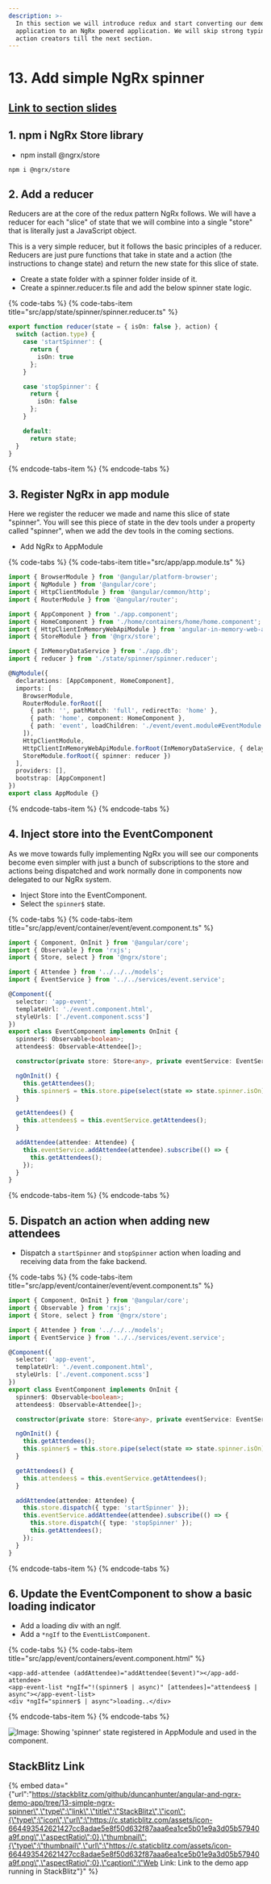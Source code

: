 ```yaml
---
description: >-
  In this section we will introduce redux and start converting our demo
  application to an NgRx powered application. We will skip strong typing and
  action creators till the next section.
---
```


# 13. Add simple NgRx spinner

## [Link to section slides](https://docs.google.com/presentation/d/1Y7Tf7kjO4Li0ihhkVgRjn4szFJPAkbMvilfrDCbrjq8/edit#slide=id.g2fa7fd70ec_0_1818)

## 1. npm i NgRx Store library

* npm install @ngrx/store

```text
npm i @ngrx/store
```

## 2.  Add a reducer

Reducers are at the core of the redux pattern NgRx follows. We will have a reducer for each "slice" of state that we will combine into a single "store" that is literally just a JavaScript object. 

This is a very simple reducer, but it follows the basic principles of a reducer. Reducers are just pure functions that take in state and a action \(the instructions to change state\) and return the new state for this slice of state.

* Create a state folder with a spinner folder inside of it.
* Create a spinner.reducer.ts file and add the below spinner state logic.

{% code-tabs %}
{% code-tabs-item title="src/app/state/spinner/spinner.reducer.ts" %}
```typescript
export function reducer(state = { isOn: false }, action) {
  switch (action.type) {
    case 'startSpinner': {
      return {
        isOn: true
      };
    }

    case 'stopSpinner': {
      return {
        isOn: false
      };
    }

    default:
      return state;
  }
}

```
{% endcode-tabs-item %}
{% endcode-tabs %}

## 3. Register NgRx in app module

Here we register the reducer we made and name this slice of state "spinner". You will see this piece of state in the dev tools under a property called "spinner", when we add the dev tools in the coming sections.

* Add NgRx to AppModule

{% code-tabs %}
{% code-tabs-item title="src/app/app.module.ts" %}
```typescript
import { BrowserModule } from '@angular/platform-browser';
import { NgModule } from '@angular/core';
import { HttpClientModule } from '@angular/common/http';
import { RouterModule } from '@angular/router';

import { AppComponent } from './app.component';
import { HomeComponent } from './home/containers/home/home.component';
import { HttpClientInMemoryWebApiModule } from 'angular-in-memory-web-api';
import { StoreModule } from '@ngrx/store';

import { InMemoryDataService } from './app.db';
import { reducer } from './state/spinner/spinner.reducer';

@NgModule({
  declarations: [AppComponent, HomeComponent],
  imports: [
    BrowserModule,
    RouterModule.forRoot([
      { path: '', pathMatch: 'full', redirectTo: 'home' },
      { path: 'home', component: HomeComponent },
      { path: 'event', loadChildren: './event/event.module#EventModule' }
    ]),
    HttpClientModule,
    HttpClientInMemoryWebApiModule.forRoot(InMemoryDataService, { delay: 1000 }),
    StoreModule.forRoot({ spinner: reducer })
  ],
  providers: [],
  bootstrap: [AppComponent]
})
export class AppModule {}

```
{% endcode-tabs-item %}
{% endcode-tabs %}

## 4. Inject store into the EventComponent

As we move towards fully implementing NgRx you will see our components become even simpler with just a bunch of subscriptions to the store and actions being dispatched and work normally done in components now delegated to our NgRx system.

* Inject Store into the EventComponent.
* Select the `spinner$` state.

{% code-tabs %}
{% code-tabs-item title="src/app/event/container/event/event.component.ts" %}
```typescript
import { Component, OnInit } from '@angular/core';
import { Observable } from 'rxjs';
import { Store, select } from '@ngrx/store';

import { Attendee } from '../../../models';
import { EventService } from '../../services/event.service';

@Component({
  selector: 'app-event',
  templateUrl: './event.component.html',
  styleUrls: ['./event.component.scss']
})
export class EventComponent implements OnInit {
  spinner$: Observable<boolean>;
  attendees$: Observable<Attendee[]>;

  constructor(private store: Store<any>, private eventService: EventService) {}

  ngOnInit() {
    this.getAttendees();
    this.spinner$ = this.store.pipe(select(state => state.spinner.isOn));
  }

  getAttendees() {
    this.attendees$ = this.eventService.getAttendees();
  }

  addAttendee(attendee: Attendee) {
    this.eventService.addAttendee(attendee).subscribe(() => {
      this.getAttendees();
    });
  }
}

```
{% endcode-tabs-item %}
{% endcode-tabs %}

## 5. Dispatch an action when adding new attendees

* Dispatch a `startSpinner` and `stopSpinner` action when loading and receiving data from the fake backend.

{% code-tabs %}
{% code-tabs-item title="src/app/event/container/event/event.component.ts" %}
```typescript
import { Component, OnInit } from '@angular/core';
import { Observable } from 'rxjs';
import { Store, select } from '@ngrx/store';

import { Attendee } from '../../../models';
import { EventService } from '../../services/event.service';

@Component({
  selector: 'app-event',
  templateUrl: './event.component.html',
  styleUrls: ['./event.component.scss']
})
export class EventComponent implements OnInit {
  spinner$: Observable<boolean>;
  attendees$: Observable<Attendee[]>;

  constructor(private store: Store<any>, private eventService: EventService) {}

  ngOnInit() {
    this.getAttendees();
    this.spinner$ = this.store.pipe(select(state => state.spinner.isOn));
  }

  getAttendees() {
    this.attendees$ = this.eventService.getAttendees();
  }

  addAttendee(attendee: Attendee) {
    this.store.dispatch({ type: 'startSpinner' });
    this.eventService.addAttendee(attendee).subscribe(() => {
      this.store.dispatch({ type: 'stopSpinner' });
      this.getAttendees();
    });
  }
}

```
{% endcode-tabs-item %}
{% endcode-tabs %}

## 6. Update the EventComponent to show a basic loading indicator

* Add a loading div with an ngIf.
* Add a `*ngIf` to the `EventListComponent`.

{% code-tabs %}
{% code-tabs-item title="src/app/event/containers/event.component.html" %}
```markup
<app-add-attendee (addAttendee)="addAttendee($event)"></app-add-attendee>
<app-event-list *ngIf="!(spinner$ | async)" [attendees]="attendees$ | async"></app-event-list>
<div *ngIf="spinner$ | async">loading..</div>

```
{% endcode-tabs-item %}
{% endcode-tabs %}

![Image: Showing &apos;spinner&apos; state registered in AppModule and used in the component.](.gitbook/assets/image%20%289%29.png)

## StackBlitz Link

{% embed data="{\"url\":\"https://stackblitz.com/github/duncanhunter/angular-and-ngrx-demo-app/tree/13-simple-ngrx-spinner\",\"type\":\"link\",\"title\":\"StackBlitz\",\"icon\":{\"type\":\"icon\",\"url\":\"https://c.staticblitz.com/assets/icon-664493542621427cc8adae5e8f50d632f87aaa6ea1ce5b01e9a3d05b57940a9f.png\",\"aspectRatio\":0},\"thumbnail\":{\"type\":\"thumbnail\",\"url\":\"https://c.staticblitz.com/assets/icon-664493542621427cc8adae5e8f50d632f87aaa6ea1ce5b01e9a3d05b57940a9f.png\",\"aspectRatio\":0},\"caption\":\"Web Link: Link to the demo app running in StackBlitz\"}" %}

